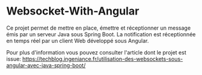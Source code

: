 # Websocket-With-Angular

Ce projet permet de mettre en place, émettre et réceptionner un message émis par un serveur Java sous Spring Boot. La notification est réceptionnée en temps réel par un client Web développé sous Angular.

Pour plus d'information vous pouvez consulter l'article dont le projet est issue: https://techblog.ingeniance.fr/utilisation-des-websockets-sous-angular-avec-java-spring-boot/
